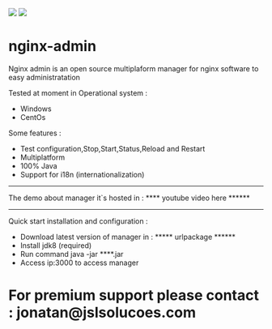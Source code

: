 [![][travis img]][travis]
[![][license img]][license]

[travis]:https://travis-ci.org/jslsolucoes/nginx-admin
[travis img]:https://travis-ci.org/jslsolucoes/nginx-admin.svg?branch=master

[license]:LICENSE
[license img]:https://img.shields.io/badge/License-Apache%202-blue.svg


# nginx-admin
Nginx admin is an open source multiplaform manager for nginx software to easy administratation 
 
Tested at moment in Operational system :
<ul>
	<li>Windows</li>
	<li>CentOs</li>
</ul>

Some features :
<ul>
	<li>Test configuration,Stop,Start,Status,Reload and Restart</li>
	<li>Multiplatform</li>
	<li>100% Java</li>
	<li>Support for i18n (internationalization)</li>
</ul>


<hr/>
The demo about manager it`s hosted in : 
**** youtube video here ******

<hr/>
Quick start installation and configuration : 

* Download latest version of manager in : ***** urlpackage ******
* Install jdk8 (required)
* Run command java -jar ****.jar 
* Access ip:3000 to access manager

<h1>For premium support please contact : jonatan@jslsolucoes.com</h2>


